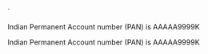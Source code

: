 `


Indian Permanent Account number (PAN) is AAAAA9999K



Indian Permanent Account number (PAN) is AAAAA9999K

